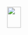 <p>
<a href="https://www.goodreads.com/book/show/55339408-noise">
<img border="0" src="https://i.gr-assets.com/images/S/compressed.photo.goodreads.com/books/1617709587l/55339408.jpg" width="32.25" height="50">
</a>
</p>

